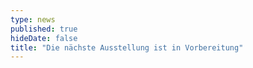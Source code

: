```yaml
---
type: news
published: true
hideDate: false
title: "Die nächste Ausstellung ist in Vorbereitung"
---
```


